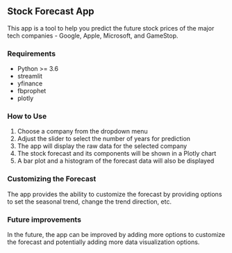 ## Stock Forecast App

This app is a tool to help you predict the future stock prices of the major tech companies - Google, Apple, Microsoft, and GameStop. 

### Requirements 
- Python >= 3.6
- streamlit 
- yfinance 
- fbprophet 
- plotly 

### How to Use 
1. Choose a company from the dropdown menu 
2. Adjust the slider to select the number of years for prediction 
3. The app will display the raw data for the selected company 
4. The stock forecast and its components will be shown in a Plotly chart 
5. A bar plot and a histogram of the forecast data will also be displayed 

### Customizing the Forecast 
The app provides the ability to customize the forecast by providing options to set the seasonal trend, change the trend direction, etc. 


### Future improvements 
In the future, the app can be improved by adding more options to customize the forecast and potentially adding more data visualization options.
